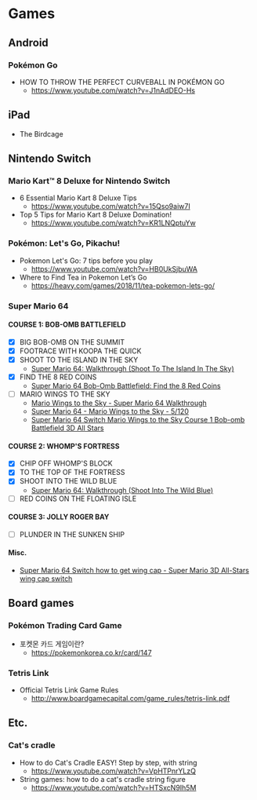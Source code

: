 # Games
## Android
### Pokémon Go
* HOW TO THROW THE PERFECT CURVEBALL IN POKÉMON GO
  * https://www.youtube.com/watch?v=J1nAdDEO-Hs

## iPad
* The Birdcage

## Nintendo Switch
### Mario Kart™ 8 Deluxe for Nintendo Switch
* 6 Essential Mario Kart 8 Deluxe Tips
  * https://www.youtube.com/watch?v=15Qso9aiw7I
* Top 5 Tips for Mario Kart 8 Deluxe Domination!
  * https://www.youtube.com/watch?v=KR1LNQptuYw
### Pokémon: Let's Go, Pikachu!
* Pokemon Let's Go: 7 tips before you play
  * https://www.youtube.com/watch?v=HB0UkSjbuWA
* Where to Find Tea in Pokemon Let’s Go
  * https://heavy.com/games/2018/11/tea-pokemon-lets-go/
### Super Mario 64
#### COURSE 1: BOB-OMB BATTLEFIELD
* [x] BIG BOB-OMB ON THE SUMMIT
* [x] FOOTRACE WITH KOOPA THE QUICK
* [x] SHOOT TO THE ISLAND IN THE SKY
  * [Super Mario 64: Walkthrough (Shoot To The Island In The Sky)](https://www.youtube.com/watch?v=Zdjj3yAllik)
* [x] FIND THE 8 RED COINS
  * [Super Mario 64 Bob-Omb Battlefield: Find the 8 Red Coins](https://www.youtube.com/watch?v=v-taBgcYqVI)
* [ ] MARIO WINGS TO THE SKY
  * [Mario Wings to the Sky - Super Mario 64 Walkthrough](https://www.youtube.com/watch?v=O-d11tsm16o)
  * [Super Mario 64 - Mario Wings to the Sky - 5/120](https://www.youtube.com/watch?v=a0CaARI3a4A)
  * [Super Mario 64 Switch Mario Wings to the Sky Course 1 Bob-omb Battlefield 3D All Stars](https://www.youtube.com/watch?v=-imQ4gCionw)
#### COURSE 2: WHOMP'S FORTRESS
* [x] CHIP OFF WHOMP'S BLOCK
* [x] TO THE TOP OF THE FORTRESS
* [x] SHOOT INTO THE WILD BLUE
  * [Super Mario 64: Walkthrough (Shoot Into The Wild Blue)](https://www.youtube.com/watch?v=uTu0ykeel9o)
* [ ] RED COINS ON THE FLOATING ISLE
#### COURSE 3: JOLLY ROGER BAY
* [ ] PLUNDER IN THE SUNKEN SHIP
#### Misc.
* [Super Mario 64 Switch how to get wing cap - Super Mario 3D All-Stars wing cap switch](https://www.youtube.com/watch?v=0_HVKPadODQ)

## Board games
### Pokémon Trading Card Game
* 포켓몬 카드 게임이란?
  * https://pokemonkorea.co.kr/card/147
### Tetris Link
* Official Tetris Link Game Rules
  * http://www.boardgamecapital.com/game_rules/tetris-link.pdf

## Etc.
### Cat's cradle
* How to do Cat's Cradle EASY! Step by step, with string
  * https://www.youtube.com/watch?v=VpHTPnrYLzQ
* String games: how to do a cat's cradle string figure
  * https://www.youtube.com/watch?v=HTSxcN9Ih5M
